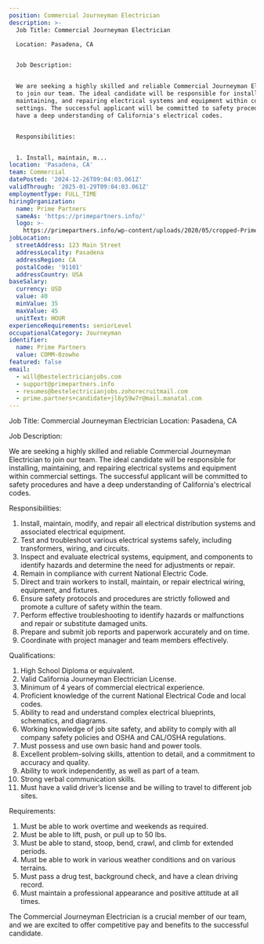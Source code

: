 ```yaml
---
position: Commercial Journeyman Electrician
description: >-
  Job Title: Commercial Journeyman Electrician

  Location: Pasadena, CA


  Job Description: 


  We are seeking a highly skilled and reliable Commercial Journeyman Electrician
  to join our team. The ideal candidate will be responsible for installing,
  maintaining, and repairing electrical systems and equipment within commercial
  settings. The successful applicant will be committed to safety procedures and
  have a deep understanding of California's electrical codes.


  Responsibilities:


  1. Install, maintain, m...
location: 'Pasadena, CA'
team: Commercial
datePosted: '2024-12-26T09:04:03.061Z'
validThrough: '2025-01-29T09:04:03.061Z'
employmentType: FULL_TIME
hiringOrganization:
  name: Prime Partners
  sameAs: 'https://primepartners.info/'
  logo: >-
    https://primepartners.info/wp-content/uploads/2020/05/cropped-Prime-Partners-Logo-NO-BG-1-1.png
jobLocation:
  streetAddress: 123 Main Street
  addressLocality: Pasadena
  addressRegion: CA
  postalCode: '91101'
  addressCountry: USA
baseSalary:
  currency: USD
  value: 40
  minValue: 35
  maxValue: 45
  unitText: HOUR
experienceRequirements: seniorLevel
occupationalCategory: Journeyman
identifier:
  name: Prime Partners
  value: COMM-0zowho
featured: false
email:
  - will@bestelectricianjobs.com
  - support@primepartners.info
  - resumes@bestelectricianjobs.zohorecruitmail.com
  - prime.partners+candidate+jl6y59w7r@mail.manatal.com
---
```




Job Title: Commercial Journeyman Electrician
Location: Pasadena, CA

Job Description: 

We are seeking a highly skilled and reliable Commercial Journeyman Electrician to join our team. The ideal candidate will be responsible for installing, maintaining, and repairing electrical systems and equipment within commercial settings. The successful applicant will be committed to safety procedures and have a deep understanding of California's electrical codes.

Responsibilities:

1. Install, maintain, modify, and repair all electrical distribution systems and associated electrical equipment.
2. Test and troubleshoot various electrical systems safely, including transformers, wiring, and circuits.
3. Inspect and evaluate electrical systems, equipment, and components to identify hazards and determine the need for adjustments or repair.
4. Remain in compliance with current National Electric Code.
5. Direct and train workers to install, maintain, or repair electrical wiring, equipment, and fixtures.
6. Ensure safety protocols and procedures are strictly followed and promote a culture of safety within the team.
7. Perform effective troubleshooting to identify hazards or malfunctions and repair or substitute damaged units.
8. Prepare and submit job reports and paperwork accurately and on time.
9. Coordinate with project manager and team members effectively.

Qualifications:

1. High School Diploma or equivalent.
2. Valid California Journeyman Electrician License.
3. Minimum of 4 years of commercial electrical experience.
4. Proficient knowledge of the current National Electrical Code and local codes.
5. Ability to read and understand complex electrical blueprints, schematics, and diagrams.
6. Working knowledge of job site safety, and ability to comply with all company safety policies and OSHA and CAL/OSHA regulations.
7. Must possess and use own basic hand and power tools.
8. Excellent problem-solving skills, attention to detail, and a commitment to accuracy and quality.
9. Ability to work independently, as well as part of a team.
10. Strong verbal communication skills.
11. Must have a valid driver’s license and be willing to travel to different job sites.

Requirements:

1. Must be able to work overtime and weekends as required.
2. Must be able to lift, push, or pull up to 50 lbs.
3. Must be able to stand, stoop, bend, crawl, and climb for extended periods.
4. Must be able to work in various weather conditions and on various terrains.
5. Must pass a drug test, background check, and have a clean driving record.
6. Must maintain a professional appearance and positive attitude at all times. 

The Commercial Journeyman Electrician is a crucial member of our team, and we are excited to offer competitive pay and benefits to the successful candidate.
